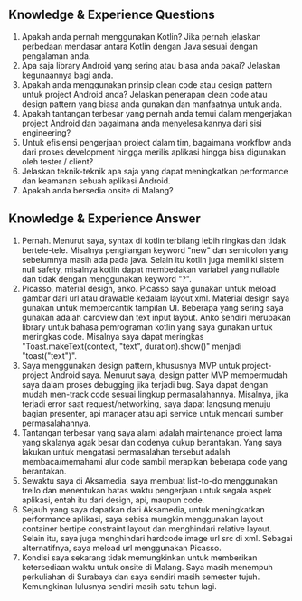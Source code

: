 ## Knowledge & Experience Questions

1. Apakah anda pernah menggunakan Kotlin? Jika pernah jelaskan perbedaan mendasar antara Kotlin dengan Java sesuai dengan pengalaman anda. 
2. Apa saja library Android yang sering atau biasa anda pakai? Jelaskan kegunaannya bagi anda. 
3. Apakah anda menggunakan prinsip clean code atau design pattern untuk project Android anda? Jelaskan penerapan clean code atau design pattern yang biasa anda gunakan dan manfaatnya untuk anda. 
4. Apakah tantangan terbesar yang pernah anda temui dalam mengerjakan project Android dan bagaimana anda menyelesaikannya dari sisi engineering? 
5. Untuk efisiensi pengerjaan project dalam tim, bagaimana workflow anda dari proses development hingga merilis aplikasi hingga bisa digunakan oleh tester / client? 
6. Jelaskan teknik-teknik apa saja yang dapat meningkatkan performance dan keamanan sebuah aplikasi Android. 
7. Apakah anda bersedia onsite di Malang? 

## Knowledge & Experience Answer

1. Pernah. Menurut saya, syntax di kotlin terbilang lebih ringkas dan tidak bertele-tele. Misalnya pengilangan keyword "new" dan semicolon yang sebelumnya masih ada pada java. Selain itu kotlin juga memiliki sistem null safety, misalnya kotlin dapat membedakan variabel yang nullable dan tidak dengan menggunakan keyword "?".
2. Picasso, material design, anko. Picasso saya gunakan untuk meload gambar dari url atau drawable kedalam layout xml. Material design saya gunakan untuk mempercantik tampilan UI. Beberapa yang sering saya gunakan adalah cardview dan text input layout. Anko sendiri merupakan library untuk bahasa pemrograman kotlin yang saya gunakan untuk meringkas code. Misalnya saya dapat meringkas "Toast.makeText(context, "text", duration).show()" menjadi "toast("text")".
3. Saya menggunakan design pattern, khususnya MVP untuk project-project Android saya. Menurut saya, design patter MVP mempermudah saya dalam proses debugging jika terjadi bug. Saya dapat dengan mudah men-track code sesuai lingkup permasalahannya. Misalnya, jika terjadi error saat request/networking, saya dapat langsung menuju bagian presenter, api manager atau api service untuk mencari sumber permasalahannya.
4. Tantangan terbesar yang saya alami adalah maintenance project lama yang skalanya agak besar dan codenya cukup berantakan. Yang saya lakukan untuk mengatasi permasalahan tersebut adalah membaca/memahami alur code sambil merapikan beberapa code yang berantakan.
5. Sewaktu saya di Aksamedia, saya membuat list-to-do menggunakan trello dan menentukan batas waktu pengerjaan untuk segala aspek aplikasi, entah itu dari design, api, maupun code.
6. Sejauh yang saya dapatkan dari Aksamedia, untuk meningkatkan performance aplikasi, saya sebisa mungkin menggunakan layout container bertipe constraint layout dan menghindari relative layout. Selain itu, saya juga menghindari hardcode image url src di xml. Sebagai alternatifnya, saya meload url menggunakan Picasso.
7. Kondisi saya sekarang tidak memungkinkan untuk memberikan ketersediaan waktu untuk onsite di Malang. Saya masih menempuh perkuliahan di Surabaya dan saya sendiri masih semester tujuh. Kemungkinan lulusnya sendiri masih satu tahun lagi.
